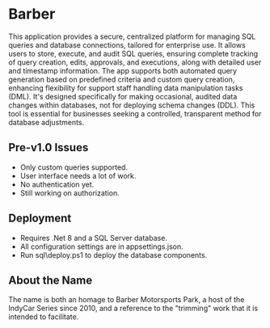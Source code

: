 # Barber

This application provides a secure, centralized platform for managing SQL queries and database connections, tailored for enterprise use. It allows users to store, execute, and audit SQL queries, ensuring complete tracking of query creation, edits, approvals, and executions, along with detailed user and timestamp information. The app supports both automated query generation based on predefined criteria and custom query creation, enhancing flexibility for support staff handling data manipulation tasks (DML). It's designed specifically for making occasional, audited data changes within databases, not for deploying schema changes (DDL). This tool is essential for businesses seeking a controlled, transparent method for database adjustments.

## Pre-v1.0 Issues

- Only custom queries supported.
- User interface needs a lot of work.
- No authentication yet.
- Still working on authorization.

## Deployment

- Requires .Net 8 and a SQL Server database.
- All configuration settings are in appsettings.json.
- Run sql\deploy.ps1 to deploy the database components.

## About the Name

The name is both an homage to Barber Motorsports Park, a host of the IndyCar Series since 2010, and a reference to the "trimming" work that it is intended to facilitate.
